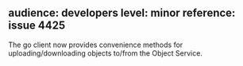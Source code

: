 audience: developers
level: minor
reference: issue 4425
---
The go client now provides convenience methods for uploading/downloading objects to/from the Object Service.
